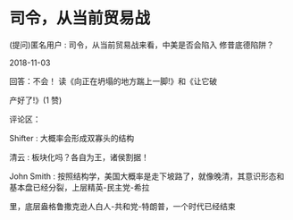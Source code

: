 # 司令，从当前贸易战

(提问)匿名用户 : 司令，从当前贸易战来看，中美是否会陷入 修昔底德陷阱？

2018-11-03

回答：不会！ 读《向正在坍塌的地方踹上一脚!》和《让它破

产好了!》(1 赞)

评论区：

Shifter : 大概率会形成双寡头的结构

清云 : 板块化吗？各自为王，诸侯割据！

John Smith : 按照结构学，美国大概率是走下坡路了，就像晚清，其意识形态和基本盘已经分裂，上层精英-民主党-希拉

里，底层盎格鲁撒克逊人白人-共和党-特朗普，一个时代已经结束